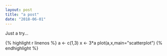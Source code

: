 ```yaml
---
layout: post
title: "a post"
date: "2018-06-01"
---
```


Just a try...


{% highlight r linenos %}
a <- c(1,3)
x <- 3*a
plot(a,x,main="scatterplot")
{% endhighlight %}
